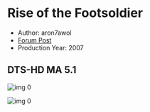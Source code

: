 # Rise of the Footsoldier

* Author: aron7awol
* [Forum Post](https://www.avsforum.com/threads/bass-eq-for-filtered-movies.2995212/post-58609148)
* Production Year: 2007

## DTS-HD MA 5.1

![img 0](https://i.imgur.com/paY2UT9.jpg)

![img 0](https://i.imgur.com/e7471ue.png)

